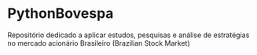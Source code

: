 # PythonBovespa
Repositório dedicado a aplicar estudos, pesquisas e análise de estratégias no mercado acionário Brasileiro (Brazilian Stock Market)

